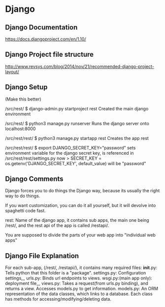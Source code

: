 # Django

## Django Documentation
https://docs.djangoproject.com/en/1.10/

## Django Project file structure
http://www.revsys.com/blog/2014/nov/21/recommended-django-project-layout/

## Django Setup

(Make this better)

/src/rest/
$ django-admin.py startproject rest
Created the main django environment

/src/rest/
$ python3 manage.py runserver
Runs the django server onto localhost:8000

/src/rest/rest/
$ python3 manage.py startapp rest
Creates the app rest

/src/rest/rest/
$ export DJANGO_SECRET_KEY="password"
sets environment variable for the django secret key, is referenced in /src/rest/rest/settings.py
now > SECRET_KEY = os.getenv('DJANGO_SECRET_KEY', default_value) will be "password"


## Django Comments

Django forces you to do things the Django way, because its usually the right way to do things.

If you want customization, you can do it all yourself, but it will devolve into spaghetti code fast.

rest: Name of the django app, it contains sub apps, the main one being /rest/, and the rest api of the app is called /restapi/.

You are supposed to divide the parts of your web app into "individual web apps"

## Django File Explanation

For each sub-app, (/rest/, /restapi/), it contains many required files:
__init__.py: Tells python that this folder is a "package".
settings.py: Configuration settings,,,
urls.py: Binds url endpoints to views.
wsgi.py:(main app only): deployment file,,,
views.py: Takes a request(from urls.py binding), and returns a view. Accesses models.py to get information.
models.py: An ORM representation of the data classes, which links to a database. Each class has methods for accessing/modifying/deleting data.
